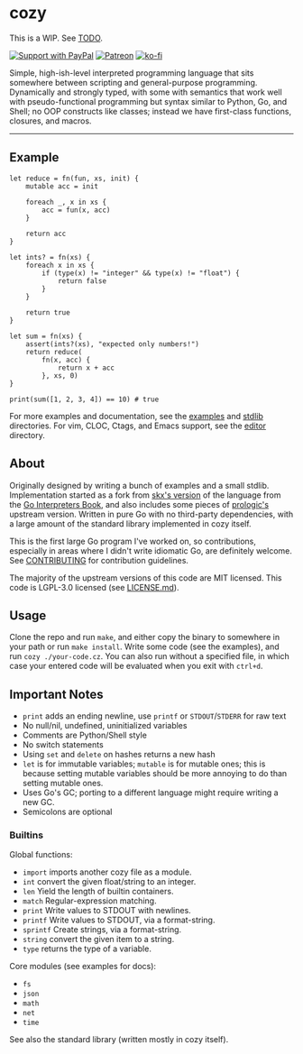 # cozy

This is a WIP. See [TODO](./TODO.md).

[![Support with PayPal](https://img.shields.io/badge/paypal-donate-yellow.png)](https://paypal.me/zacanger) [![Patreon](https://img.shields.io/badge/patreon-donate-yellow.svg)](https://www.patreon.com/zacanger) [![ko-fi](https://img.shields.io/badge/donate-KoFi-yellow.svg)](https://ko-fi.com/U7U2110VB)

Simple, high-ish-level interpreted programming language that sits somewhere
between scripting and general-purpose programming. Dynamically and strongly
typed, with some with semantics that work well with pseudo-functional
programming but syntax similar to Python, Go, and Shell; no OOP constructs like
classes; instead we have first-class functions, closures, and macros.

---

## Example

```cozy
let reduce = fn(fun, xs, init) {
    mutable acc = init

    foreach _, x in xs {
        acc = fun(x, acc)
    }

    return acc
}

let ints? = fn(xs) {
    foreach x in xs {
        if (type(x) != "integer" && type(x) != "float") {
            return false
        }
    }

    return true
}

let sum = fn(xs) {
    assert(ints?(xs), "expected only numbers!")
    return reduce(
        fn(x, acc) {
            return x + acc
        }, xs, 0)
}

print(sum([1, 2, 3, 4]) == 10) # true
```

For more examples and documentation, see the [examples](./examples) and
[stdlib](./stdlib) directories. For vim, CLOC, Ctags, and Emacs support, see the
[editor](./editor) directory.

## About

Originally designed by writing a bunch of examples and a small stdlib.
Implementation started as a fork from [skx's
version](https://github.com/skx/monkey) of the language from the [Go
Interpreters Book](https://interpreterbook.com), and also includes some pieces
of [prologic's](https://github.com/prologic/monkey-lang) upstream version.
Written in pure Go with no third-party dependencies, with a large amount of the
standard library implemented in cozy itself.

This is the first large Go program I've worked on, so contributions, especially
in areas where I didn't write idiomatic Go, are definitely welcome. See
[CONTRIBUTING](.github/CONTRIBUTING.md) for contribution guidelines.

The majority of the upstream versions of this code are MIT licensed. This code
is LGPL-3.0 licensed (see [LICENSE.md](./LICENSE.md)).

## Usage

Clone the repo and run `make`, and either copy the binary to somewhere in your
path or run `make install`. Write some code (see the examples), and run `cozy
./your-code.cz`. You can also run without a specified file, in which case your
entered code will be evaluated when you exit with `ctrl+d`.

## Important Notes

* `print` adds an ending newline, use `printf` or `STDOUT`/`STDERR` for raw text
* No null/nil, undefined, uninitialized variables
* Comments are Python/Shell style
* No switch statements
* Using `set` and `delete` on hashes returns a new hash
* `let` is for immutable variables; `mutable` is for mutable ones; this is
    because setting mutable variables should be more annoying to do than
    setting mutable ones.
* Uses Go's GC; porting to a different language might require writing a new GC.
* Semicolons are optional

### Builtins

Global functions:

* `import` imports another cozy file as a module.
* `int` convert the given float/string to an integer.
* `len` Yield the length of builtin containers.
* `match` Regular-expression matching.
* `print` Write values to STDOUT with newlines.
* `printf` Write values to STDOUT, via a format-string.
* `sprintf` Create strings, via a format-string.
* `string` convert the given item to a string.
* `type` returns the type of a variable.

Core modules (see examples for docs):

* `fs`
* `json`
* `math`
* `net`
* `time`

See also the standard library (written mostly in cozy itself).
